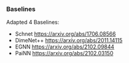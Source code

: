 ### Baselines

Adapted 4 Baselines:

- Schnet    https://arxiv.org/abs/1706.08566
- DimeNet++ https://arxiv.org/abs/2011.14115
- EGNN      https://arxiv.org/abs/2102.09844
- PaiNN     https://arxiv.org/abs/2102.03150